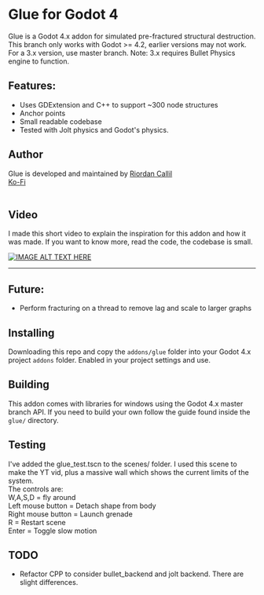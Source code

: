 # Glue for Godot 4
Glue is a Godot 4.x addon for simulated pre-fractured structural destruction. This branch only works with Godot >= 4.2, earlier versions may not work. <br>
For a 3.x version, use master branch. Note: 3.x requires Bullet Physics engine to function.

## Features:
* Uses GDExtension and C++ to support ~300 node structures
* Anchor points
* Small readable codebase
* Tested with Jolt physics and Godot's physics. <br>


## Author
Glue is developed and maintained by [Riordan Callil](https://twitter.com/RiordanCallil)<br>
[Ko-Fi](https://ko-fi.com/upakai)
<br>
<br>

## Video
I made this short video to explain the inspiration for this addon and how it was made. If you want to know more, read the code, the codebase is small.

[![IMAGE ALT TEXT HERE](https://img.youtube.com/vi/mpDvrJ0uqWQ/0.jpg)](https://youtu.be/mpDvrJ0uqWQ)

-------



## Future:
* Perform fracturing on a thread to remove lag and scale to larger graphs

## Installing
Downloading this repo and copy the ```addons/glue``` folder into your Godot 4.x project ```addons``` folder. Enabled in your project settings and use.

## Building
This addon comes with libraries for windows using the Godot 4.x master branch API. If you need to build your own follow the guide found inside the ```glue/``` directory.

## Testing
I've added the glue_test.tscn to the scenes/ folder. I used this scene to make the YT vid, plus a massive wall which shows the current limits of the system.
<br>The controls are:
<br>W,A,S,D = fly around
<br>Left mouse button = Detach shape from body
<br>Right mouse button = Launch grenade
<br>R = Restart scene
<br>Enter = Toggle slow motion

## TODO
- Refactor CPP to consider bullet_backend and jolt backend. There are slight differences. 